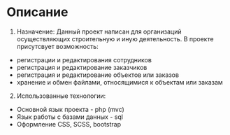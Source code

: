 # Описание
1. Назначение:
Данный проект написан для организаций осуществляющих строительную и иную деятельность. 
В проекте присутсвует возможность:
* регистрации и редактирования сотрудников
* регистрация и редактирование заказчиков
* регистрация и редактирование объектов или заказов
* хранение и обмен файлами, относящимися к объектам или заказам
2. Использованные технологии:
* Основной язык проекта - php (mvc)
* Язык работы с базами данных - sql
* Оформление CSS, SCSS, bootstrap
